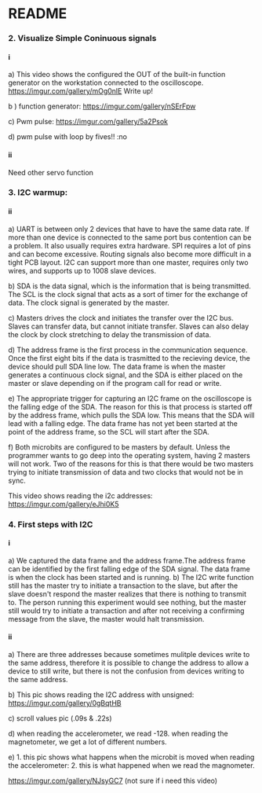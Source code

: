 # README
### 2. Visualize Simple Coninuous signals

#### i
   a) This video shows the configured the OUT of the built-in function generator on the workstation connected to the    oscilloscope.
   https://imgur.com/gallery/mOg0nlE
   Write up!

   b ) function generator: 
    https://imgur.com/gallery/nSErFpw

   c) Pwm pulse: 
    https://imgur.com/gallery/5a2Psok

   d) pwm pulse with loop by fives!! :no

#### ii 
   Need other servo  function

### 3. I2C warmup:
#### ii
   a)  UART is between only 2 devices that have to have the same data rate. If more than one device is connected to the same port bus contention can be a problem. It also usually requires extra hardware. SPI requires a lot of pins and can become excessive. Routing signals also become more difficult in a tight PCB layout. I2C can support more than one master, requires only two wires, and supports up to 1008 slave devices. 

   b) SDA is the data signal, which is the information that is being transmitted. The SCL is the clock signal that acts as a sort of timer for the exchange of data. The clock signal is generated by the master.

   c) Masters drives the clock and initiates the transfer over the I2C bus. Slaves can transfer data, but cannot initiate transfer. Slaves can also delay the clock by clock stretching to delay the transmission of data.

   d) The address frame is the first process in the communication sequence. Once the first eight bits if the data is trasmitted to the recieving device, the device should pull SDA line low. The data frame is when the master generates a continuous clock signal, and the SDA is either placed on the master or slave depending on if the program call for read or write.

  e) The appropriate trigger for capturing an I2C frame on the oscilloscope is the falling edge of the SDA. The reason for this is that process is started off by the address frame, which pulls the SDA low. This means that the SDA will lead with a falling edge. The data frame has not yet been started at the point of the address frame, so the SCL will start after the SDA.

  f) Both microbits are configured to be masters by default. Unless the programmer wants to go deep into the operating system, having 2 masters will not work. Two of the reasons for this is that there would be two masters trying to initiate transmission of data and two clocks that would not be in sync.


   This video shows reading the  i2c addresses: 
   https://imgur.com/gallery/eJhi0K5

### 4. First steps with I2C
#### i
 a) We captured the data frame and the address frame.The address frame can be identified by the first falling edge of the SDA signal. The data frame is when the clock has been started and is running.
 b) The I2C write function still has the master try to initiate a transaction to the slave, but after the slave doesn't respond the master realizes that there is nothing to transmit to. The person running this experiment would see nothing, but the master still would try to initiate a transaction and after not receiving a confirming message from the slave, the master would halt transmission.

#### ii
   a) There are three addresses because sometimes mulitple devices write to the same address, therefore it is possible to change the address to allow a device to still write, but there is not the confusion from devices writing to the same address.

   b) This pic shows reading the I2C address with unsigned: 
      https://imgur.com/gallery/0gBqtHB  

   c) scroll values pic (.09s & .22s)

   d) when reading the accelerometer, we read -128. when reading the magnetometer, we get a lot of different numbers. 

   e) 1. this pic shows what happens when the microbit is moved when reading the accelerometer: 
      2. this is what happened when we read the magnometer. 
   
   https://imgur.com/gallery/NJsyGC7   (not sure if i need this video)

